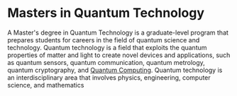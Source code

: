 # Masters in Quantum Technology
A Master's degree in Quantum Technology is a graduate-level program that prepares students for careers in the field of quantum science and technology. Quantum technology is a field that exploits the quantum properties of matter and light to create novel devices and applications, such as quantum sensors, quantum communication, quantum metrology, quantum cryptography, and [Quantum Computing](masters-in-quantum-computing.md). Quantum technology is an interdisciplinary area that involves physics, engineering, computer science, and mathematics
